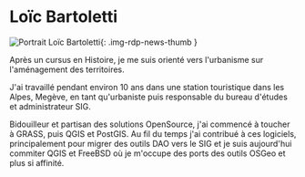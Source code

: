 # Loïc Bartoletti

![Portrait Loïc Bartoletti](https://cdn.geotribu.fr/img/internal/contributeurs/lbar.png "Portrait Loïc Bartoletti"){: .img-rdp-news-thumb }

Après un cursus en Histoire, je me suis orienté vers l'urbanisme sur
l'aménagement des territoires.

J'ai travaillé pendant environ 10 ans dans une station touristique dans
les Alpes, Megève, en tant qu'urbaniste puis responsable du bureau d'études et
administrateur SIG.

Bidouilleur et partisan des solutions OpenSource, j'ai commencé à toucher à
GRASS, puis QGIS et PostGIS. Au fil du temps j'ai contribué à ces
logiciels, principalement pour migrer des outils DAO vers le SIG et je suis
aujourd'hui commiter QGIS et FreeBSD où je m'occupe des ports des outils OSGeo
et plus si affinité.
